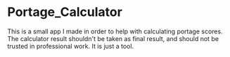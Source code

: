 # Portage_Calculator

This is a small app I made in order to help with calculating portage scores. The calculator result shouldn't be taken as final result, and should not be trusted in professional work. It is just a tool.